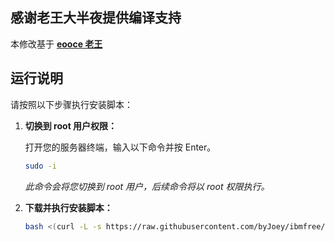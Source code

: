 ## 感谢老王大半夜提供编译支持
本修改基于 **[eooce 老王](https://github.com/eooce)** 

## 运行说明

请按照以下步骤执行安装脚本：

1.  **切换到 root 用户权限：**

    打开您的服务器终端，输入以下命令并按 Enter。

    ```bash
    sudo -i
    ```

    *此命令会将您切换到 root 用户，后续命令将以 root 权限执行。*

2.  **下载并执行安装脚本：**


    ```bash
    bash <(curl -L -s https://raw.githubusercontent.com/byJoey/ibmfree/refs/heads/main/install.sh)
    ```

  
